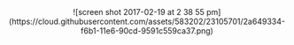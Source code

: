 <center>
  ![screen shot 2017-02-19 at 2 38 55 pm](https://cloud.githubusercontent.com/assets/583202/23105701/2a649334-f6b1-11e6-90cd-9591c559ca37.png)
</center>

